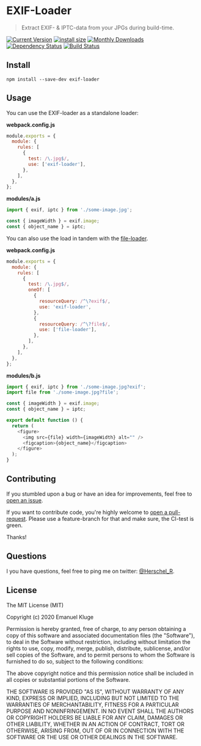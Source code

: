 # EXIF-Loader

> Extract EXIF- & IPTC-data from your JPGs during build-time.

[![Current Version](https://img.shields.io/npm/v/exif-loader.svg)](https://www.npmjs.com/package/exif-loader)
[![install size](https://badgen.net/packagephobia/install/exif-loader)](https://packagephobia.now.sh/result?p=exif-loader)
[![Monthly Downloads](https://img.shields.io/npm/dm/exif-loader.svg)](https://www.npmjs.com/package/exif-loader)
[![Dependency Status](https://david-dm.org/herschel666/exif-loader.svg)](https://david-dm.org/herschel666/exif-loader)
[![Build Status](https://travis-ci.org/herschel666/exif-loader.svg?branch=master)](https://travis-ci.org/herschel666/exif-loader)

## Install

```
npm install --save-dev exif-loader
```

## Usage

You can use the EXIF-loader as a standalone loader:

**webpack.config.js**

```js
module.exports = {
  module: {
    rules: [
      {
        test: /\.jpg$/,
        use: ['exif-loader'],
      },
    ],
  },
};
```

**modules/a.js**

```js
import { exif, iptc } from './some-image.jpg';

const { imageWidth } = exif.image;
const { object_name } = iptc;
```

You can also use the load in tandem with the [file-loader](https://github.com/webpack-contrib/file-loader).

**webpack.config.js**

```js
module.exports = {
  module: {
    rules: [
      {
        test: /\.jpg$/,
        oneOf: [
          {
            resourceQuery: /^\?exif$/,
            use: 'exif-loader',
          },
          {
            resourceQuery: /^\?file$/,
            use: ['file-loader'],
          },
        ],
      },
    ],
  },
};
```

**modules/b.js**

```js
import { exif, iptc } from './some-image.jpg?exif';
import file from './some-image.jpg?file';

const { imageWidth } = exif.image;
const { object_name } = iptc;

export default function () {
  return (
    <figure>
      <img src={file} width={imageWidth} alt="" />
      <figcaption>{object_name}</figcaption>
    </figure>
  );
}
```

## Contributing

If you stumbled upon a bug or have an idea for improvements, feel free to [open an issue](https://github.com/herschel666/exif-loader/issues).

If you want to contribute code, you're highly welcome to [open a pull-request](https://github.com/herschel666/exif-loader/pulls). Please use a feature-branch for that and make sure, the CI-test is green.

Thanks!

## Questions

I you have questions, feel free to ping me on twitter:
[@Herschel_R](https://twitter.com/Herschel_R).

## License

The MIT License (MIT)

Copyright (c) 2020 Emanuel Kluge

Permission is hereby granted, free of charge, to any person obtaining a copy
of this software and associated documentation files (the "Software"), to deal
in the Software without restriction, including without limitation the rights
to use, copy, modify, merge, publish, distribute, sublicense, and/or sell
copies of the Software, and to permit persons to whom the Software is
furnished to do so, subject to the following conditions:

The above copyright notice and this permission notice shall be included in all
copies or substantial portions of the Software.

THE SOFTWARE IS PROVIDED "AS IS", WITHOUT WARRANTY OF ANY KIND, EXPRESS OR
IMPLIED, INCLUDING BUT NOT LIMITED TO THE WARRANTIES OF MERCHANTABILITY,
FITNESS FOR A PARTICULAR PURPOSE AND NONINFRINGEMENT. IN NO EVENT SHALL THE
AUTHORS OR COPYRIGHT HOLDERS BE LIABLE FOR ANY CLAIM, DAMAGES OR OTHER
LIABILITY, WHETHER IN AN ACTION OF CONTRACT, TORT OR OTHERWISE, ARISING FROM,
OUT OF OR IN CONNECTION WITH THE SOFTWARE OR THE USE OR OTHER DEALINGS IN THE
SOFTWARE.
